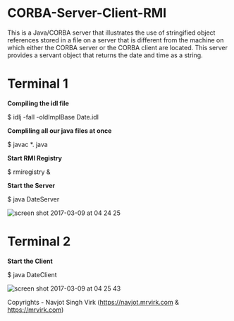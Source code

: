 # CORBA-Server-Client-RMI
This is a Java/CORBA server that illustrates the use of stringified object references stored in a file on a server that is different from the machine on which either the CORBA server or the CORBA client are located.  This server provides a servant object that returns the date and time as a string.



<h1>Terminal 1</h1>

<b>Compiling the idl file</b>

$ idlj -fall -oldImplBase Date.idl

<b>Compliling all our java files at once</b>

$ javac *. java

<b>Start RMI Registry</b>

$ rmiregistry &

<b>Start the Server</b>

$ java DateServer


![screen shot 2017-03-09 at 04 24 25](https://cloud.githubusercontent.com/assets/5924811/23735899/90e744e4-0480-11e7-9108-165c5a4c628f.png)



<h1>Terminal 2</h1>

<b>Start the Client</b>

$ java DateClient


![screen shot 2017-03-09 at 04 25 43](https://cloud.githubusercontent.com/assets/5924811/23735900/90e850a0-0480-11e7-9f47-bbee9abfac73.png)



Copyrights - Navjot Singh Virk (https://navjot.mrvirk.com & https://mrvirk.com)
